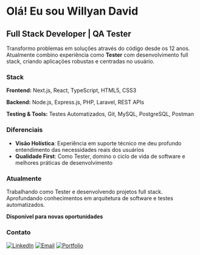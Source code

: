 # Olá! Eu sou Willyan David

## Full Stack Developer | QA Tester

Transformo problemas em soluções através do código desde os 12 anos. Atualmente combino experiência como **Tester** com desenvolvimento full stack, criando aplicações robustas e centradas no usuário.

### Stack

**Frontend:** Next.js, React, TypeScript, HTML5, CSS3

**Backend:** Node.js, Express.js, PHP, Laravel, REST APIs

**Testing & Tools:** Testes Automatizados, Git, MySQL, PostgreSQL, Postman

### Diferenciais

- **Visão Holística**: Experiência em suporte técnico me deu profundo entendimento das necessidades reais dos usuários
- **Qualidade First**: Como Tester, domino o ciclo de vida de software e melhores práticas de desenvolvimento

### Atualmente

Trabalhando como Tester e desenvolvendo projetos full stack. Aprofundando conhecimentos em arquitetura de software e testes automatizados.

**Disponível para novas oportunidades**

### Contato

[![LinkedIn](https://img.shields.io/badge/-LinkedIn-0077B5?style=flat-square&logo=LinkedIn&logoColor=white)](https://www.linkedin.com/in/willyan-david-gon%C3%A7alves-40399a167/)
[![Email](https://img.shields.io/badge/-Email-D14836?style=flat-square&logo=Gmail&logoColor=white)](mailto:willyan.corporativo@gmail.com)
[![Portfolio](https://img.shields.io/badge/-Portfolio-000000?style=flat-square&logo=About.me&logoColor=white)](https://redesu.com.br)
